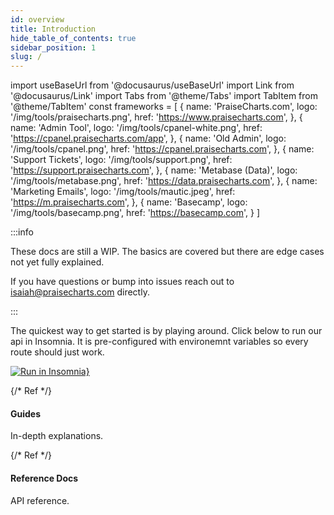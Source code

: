 ```yaml
---
id: overview
title: Introduction
hide_table_of_contents: true
sidebar_position: 1
slug: /
---
```


import useBaseUrl from '@docusaurus/useBaseUrl'
import Link from '@docusaurus/Link'
import Tabs from '@theme/Tabs'
import TabItem from '@theme/TabItem'
const frameworks = [
  {
    name: 'PraiseCharts.com',
    logo: '/img/tools/praisecharts.png',
    href: 'https://www.praisecharts.com',
  },
  {
    name: 'Admin Tool',
    logo: '/img/tools/cpanel-white.png',
    href: 'https://cpanel.praisecharts.com/app',
  },
  {
    name: 'Old Admin',
    logo: '/img/tools/cpanel.png',
    href: 'https://cpanel.praisecharts.com',
  },
  {
    name: 'Support Tickets',
    logo: '/img/tools/support.png',
    href: 'https://support.praisecharts.com',
  },
    {
    name: 'Metabase (Data)',
    logo: '/img/tools/metabase.png',
    href: 'https://data.praisecharts.com',
  },
  {
    name: 'Marketing Emails',
    logo: '/img/tools/mautic.jpeg',
    href: 'https://m.praisecharts.com',
  },
  {
    name: 'Basecamp',
    logo: '/img/tools/basecamp.png',
    href: 'https://basecamp.com',
  }
]

:::info

These docs are still a WIP. The basics are covered but there are edge cases not yet fully explained. 

If you have questions  or bump into issues reach out to isaiah@praisecharts.com directly.

:::

The quickest way to get started is by playing around. Click below to run our api in Insomnia. It is pre-configured with environemnt variables so every route should just work. 

[![Run in Insomnia}](https://insomnia.rest/images/run.svg)](https://insomnia.rest/run/?label=PraiseCharts%20API&uri=https%3A%2F%2Fraw.githubusercontent.com%2FPraiseCharts%2Fapi-docs%2Fmaster%2FInsomnia_2021-12-13.json)


<div class="container" style={{ padding: 0 }}>
  <div class="row is-multiline">
    {/* Ref */}
    <div class="col col--6">
      <Link class="card" to="/guides" style={{ height: '100%' }}>
        <div class="card__body">
          <h4>Guides</h4>
          <p>In-depth explanations.</p>
        </div>
      </Link>
    </div>
    {/* Ref */}
    <div class="col col--6">
      <Link class="card" to="/api" style={{ height: '100%' }}>
        <div class="card__body">
          <h4>Reference Docs</h4>
          <p>API reference.</p>
        </div>
      </Link>
    </div>
  </div>
</div>
